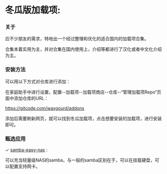 # 冬瓜版加载项: 



### 关于

应不少朋友的需求，特地出一个经过整理和优化的适合国内的加载项合集。

合集本着实用为主，并对合集在国内使用上，介绍等都进行了汉化或者中文化介绍为主。



### 安装方法

可以用以下方式对仓库进行添加：

在家庭助手中进行设置，配置--加载项--加载项商店--仓库--“管理加载项Repo“页面中添加仓库的URL：

https://gitcode.com/waxgourd/addons

添加后需要刷新网页，就可以找到冬瓜加载项，点击想要安装的加载项，进行安装即可。

### 甄选应用

&#10003;  [samba-easy-nas](samba-easy-nas/) : 

可以充当轻量级NAS的samba，与一般的samba区别在于，可以在挂载硬盘，可以配置支持网卡。

